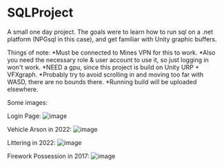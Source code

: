# SQLProject

A small one day project. The goals were to learn how to run sql on a .net platform (NPGsql in this case), and get familiar with Unity graphic buffers.

Things of note:
*Must be connected to Mines VPN for this to work. 
*Also you need the necessary role & user account to use it, so just logging in won't work.
*NEED a gpu, since this project is build on Unity URP + VFXgraph.
*Probably try to avoid scrolling in and moving too far with WASD, there are no bounds there.
*Running build will be uploaded elsewhere.


Some images:

Login Page:
![image](https://user-images.githubusercontent.com/97647743/202963888-a7f312de-5d63-47a8-be53-2e533f5617eb.png)

Vehicle Arson in 2022:
![image](https://user-images.githubusercontent.com/97647743/202963378-fb1f20ab-161d-4f80-987f-37ecdf623ae4.png)

Littering in 2022:
![image](https://user-images.githubusercontent.com/97647743/202963503-502fa610-e616-4301-bdea-a3d7cef25235.png)

Firework Possession in 2017:
![image](https://user-images.githubusercontent.com/97647743/202963580-fca34efd-8db5-41a9-bfa6-602ebbca6f9c.png)
